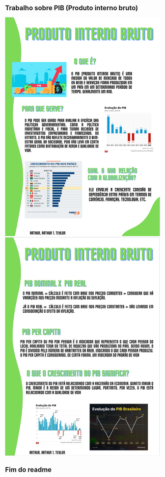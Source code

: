 ## Trabalho sobre PIB (Produto interno bruto)

![image](docs/img/1.png)
![image](docs/img/IMG_20230321_141954.jpg)

## Fim do readme
